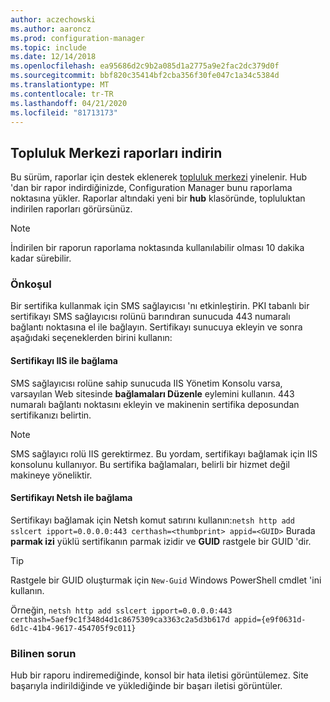 ```yaml
---
author: aczechowski
ms.author: aaroncz
ms.prod: configuration-manager
ms.topic: include
ms.date: 12/14/2018
ms.openlocfilehash: ea95686d2c9b2a085d1a2775a9e2fac2dc379d0f
ms.sourcegitcommit: bbf820c35414bf2cba356f30fe047c1a34c5384d
ms.translationtype: MT
ms.contentlocale: tr-TR
ms.lasthandoff: 04/21/2020
ms.locfileid: "81713173"
---
```

## <a name="download-reports-from-the-community-hub"></a><a name="bkmk_hub"></a>Topluluk Merkezi raporları indirin
<!--3555936-->
Bu sürüm, raporlar için destek eklenerek [topluluk merkezi](../../capabilities-in-technical-preview-1807.md#bkmk_hub) yinelenir. Hub 'dan bir rapor indirdiğinizde, Configuration Manager bunu raporlama noktasına yükler. Raporlar altındaki yeni bir **hub** klasöründe, topluluktan indirilen raporları görürsünüz. 

> [!Note]  
> İndirilen bir raporun raporlama noktasında kullanılabilir olması 10 dakika kadar sürebilir.


### <a name="prerequisite"></a>Önkoşul

Bir sertifika kullanmak için SMS sağlayıcısı 'nı etkinleştirin. PKI tabanlı bir sertifikayı SMS sağlayıcısı rolünü barındıran sunucuda 443 numaralı bağlantı noktasına el ile bağlayın. Sertifikayı sunucuya ekleyin ve sonra aşağıdaki seçeneklerden birini kullanın:

#### <a name="bind-the-certificate-with-iis"></a>Sertifikayı IIS ile bağlama
SMS sağlayıcısı rolüne sahip sunucuda IIS Yönetim Konsolu varsa, varsayılan Web sitesinde **bağlamaları Düzenle** eylemini kullanın. 443 numaralı bağlantı noktasını ekleyin ve makinenin sertifika deposundan sertifikanızı belirtin.  

> [!Note]  
> SMS sağlayıcı rolü IIS gerektirmez. Bu yordam, sertifikayı bağlamak için IIS konsolunu kullanıyor. Bu sertifika bağlamaları, belirli bir hizmet değil makineye yöneliktir.  

#### <a name="bind-the-certificate-with-netsh"></a>Sertifikayı Netsh ile bağlama
Sertifikayı bağlamak için Netsh komut satırını kullanın:`netsh http add sslcert ipport=0.0.0.0:443 certhash=<thumbprint> appid=<GUID>`
Burada **parmak izi** yüklü sertifikanın parmak izidir ve **GUID** rastgele bir GUID 'dir. 

> [!Tip]  
> Rastgele bir GUID oluşturmak için `New-Guid` Windows PowerShell cmdlet 'ini kullanın.  

Örneğin, `netsh http add sslcert ipport=0.0.0.0:443 certhash=5aef9c1f348d4d1c8675309ca3363c2a5d3b617d appid={e9f0631d-6d1c-41b4-9617-454705f9c011}`


### <a name="known-issue"></a>Bilinen sorun

Hub bir raporu indiremediğinde, konsol bir hata iletisi görüntülemez. Site başarıyla indirildiğinde ve yüklediğinde bir başarı iletisi görüntüler. 

